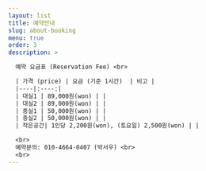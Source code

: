 ```yaml
---
layout: list
title: 예약안내 
slug: about-booking
menu: true
order: 3
description: >

  예약 요금표 (Reservation Fee) <br>

  | 가격 (price) | 요금 (기준 1시간)  | 비고 | 
  |----|:----:| 
  | 대실1 | 89,000원(won) | |
  | 대실2 | 89,000원(won) | | 
  | 중실1 | 50,000원(won) | |
  | 중실2 | 50,000원(won) | | 
  | 작은공간| 1인당 2,200원(won), (토요일) 2,500원(won) | |

  <br>
  예약문의: 010-4664-0407 (박서우) <br>
  <br>
---
```

